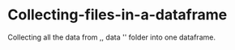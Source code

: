 # Collecting-files-in-a-dataframe
Collecting all the data from ,, data '' folder into one dataframe.
